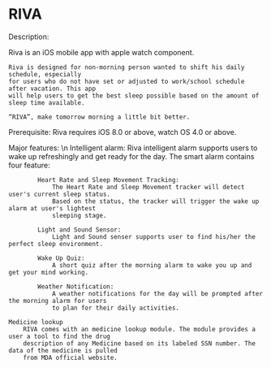 # RIVA
Description:
   
   Riva is an iOS mobile app with apple watch component.
    
    Riva is designed for non-morning person wanted to shift his daily schedule, especially 
    for users who do not have set or adjusted to work/school schedule after vacation. This app 
    will help users to get the best sleep possible based on the amount of sleep time available.
    
    “RIVA”, make tomorrow morning a little bit better.
  
Prerequisite:
    Riva requires iOS 8.0 or above, watch OS 4.0 or above.

Major features: \n
    Intelligent alarm:
        Riva intelligent alarm supports users to wake up refreshingly and get ready for the day. 
        The smart alarm contains four feature:           
        
            Heart Rate and Sleep Movement Tracking:
                The Heart Rate and Sleep Movement tracker will detect user's current sleep status. 
                Based on the status, the tracker will trigger the wake up alarm at user's lightest
                sleeping stage.
            
            Light and Sound Sensor:
                Light and Sound senser supports user to find his/her the perfect sleep environment.
            
            Wake Up Quiz:
                A short quiz after the morning alarm to wake you up and get your mind working.
            
            Weather Notification:
                A weather notifications for the day will be prompted after the morning alarm for users
                to plan for their daily activities. 
        
    Medicine lookup
        RIVA comes with an medicine lookup module. The module provides a user a tool to find the drug 
        description of any Medicine based on its labeled SSN number. The data of the medicine is pulled
        from MDA official website.
